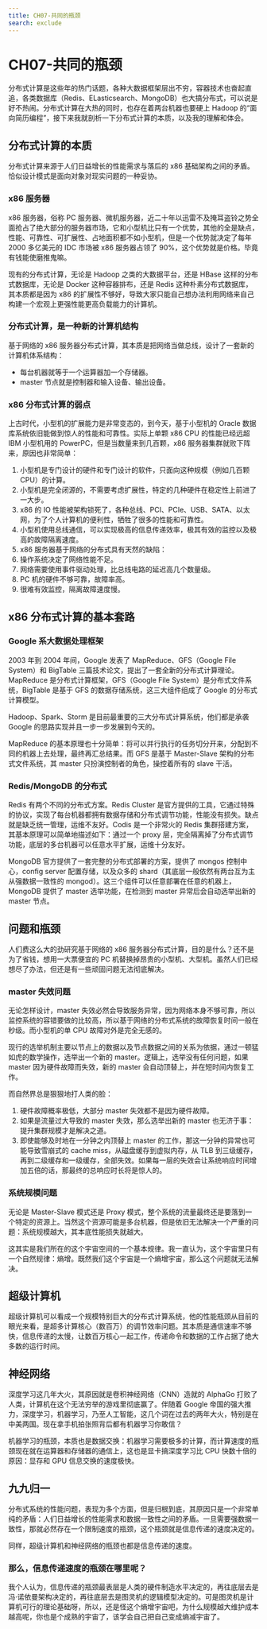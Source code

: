 ```yaml
---
title: CH07-共同的瓶颈
search: exclude
---
```


# CH07-共同的瓶颈

分布式计算是这些年的热门话题，各种大数据框架层出不穷，容器技术也奋起直追，各类数据库（Redis、ELasticsearch、MongoDB）也大搞分布式，可以说是好不热闹。分布式计算在大热的同时，也存在着两台机器也要硬上 Hadoop 的“面向简历编程”，接下来我就剖析一下分布式计算的本质，以及我的理解和体会。

## 分布式计算的本质

分布式计算来源于人们日益增长的性能需求与落后的 x86 基础架构之间的矛盾。恰似设计模式是面向对象对现实问题的一种妥协。

### x86 服务器

x86 服务器，俗称 PC 服务器、微机服务器，近二十年以迅雷不及掩耳盗铃之势全面抢占了绝大部分的服务器市场，它和小型机比只有一个优势，其他的全是缺点，性能、可靠性、可扩展性、占地面积都不如小型机，但是一个优势就决定了每年 2000 多亿美元的 IDC 市场被 x86 服务器占领了 90%，这个优势就是价格。毕竟有钱能使磨推鬼嘛。

现有的分布式计算，无论是 Hadoop 之类的大数据平台，还是 HBase 这样的分布式数据库，无论是 Docker 这种容器排布，还是 Redis 这种朴素分布式数据库，其本质都是因为 x86 的扩展性不够好，导致大家只能自己想办法利用网络来自己构建一个宏观上更强性能更高负载能力的计算机。

### 分布式计算，是一种新的计算机结构

基于网络的 x86 服务器分布式计算，其本质是把网络当做总线，设计了一套新的计算机体系结构：

- 每台机器就等于一个运算器加一个存储器。
- master 节点就是控制器和输入设备、输出设备。

### x86 分布式计算的弱点

上古时代，小型机的扩展能力是非常变态的，到今天，基于小型机的 Oracle 数据库系统依旧能做到惊人的性能和可靠性。实际上单颗 x86 CPU 的性能已经远超 IBM 小型机用的 PowerPC，但是当数量来到几百颗，x86 服务器集群就败下阵来，原因也非常简单：

1. 小型机是专门设计的硬件和专门设计的软件，只面向这种规模（例如几百颗 CPU）的计算。
2. 小型机是完全闭源的，不需要考虑扩展性，特定的几种硬件在稳定性上前进了一大步。
3. x86 的 IO 性能被架构锁死了，各种总线、PCI、PCIe、USB、SATA、以太网，为了个人计算机的便利性，牺牲了很多的性能和可靠性。
4. 小型机使用总线通信，可以实现极高的信息传递效率，极其有效的监控以及极高的故障隔离速度。
5. x86 服务器基于网络的分布式具有天然的缺陷：
  1. 操作系统决定了网络性能不足。
  2. 网络需要使用事件驱动处理，比总线电路的延迟高几个数量级。
  3. PC 机的硬件不够可靠，故障率高。
  4. 很难有效监控，隔离故障速度慢。

## x86 分布式计算的基本套路

### Google 系大数据处理框架

2003 年到 2004 年间，Google 发表了 MapReduce、GFS（Google File System）和 BigTable 三篇技术论文，提出了一套全新的分布式计算理论。MapReduce 是分布式计算框架，GFS（Google File System）是分布式文件系统，BigTable 是基于 GFS 的数据存储系统，这三大组件组成了 Google 的分布式计算模型。

Hadoop、Spark、Storm 是目前最重要的三大分布式计算系统，他们都是承袭 Google 的思路实现并且一步一步发展到今天的。

MapReduce 的基本原理也十分简单：将可以并行执行的任务切分开来，分配到不同的机器上去处理，最终再汇总结果。而 GFS 是基于 Master-Slave 架构的分布式文件系统，其 master 只扮演控制者的角色，操控着所有的 slave 干活。

### Redis/MongoDB 的分布式

Redis 有两个不同的分布式方案。Redis Cluster 是官方提供的工具，它通过特殊的协议，实现了每台机器都拥有数据存储和分布式调节功能，性能没有损失。缺点就是缺乏统一管理，运维不友好。Codis 是一个非常火的 Redis 集群搭建方案，其基本原理可以简单地描述如下：通过一个 proxy 层，完全隔离掉了分布式调节功能，底层的多台机器可以任意水平扩展，运维十分友好。

MongoDB 官方提供了一套完整的分布式部署的方案，提供了 mongos 控制中心，config server 配置存储，以及众多的 shard（其底层一般依然有两台互为主从强数据一致性的 mongod）。这三个组件可以任意部署在任意的机器上，MongoDB 提供了 master 选举功能，在检测到 master 异常后会自动选举出新的 master 节点。

## 问题和瓶颈

人们费这么大的劲研究基于网络的 x86 服务器分布式计算，目的是什么？还不是为了省钱，想用一大票便宜的 PC 机替换掉昂贵的小型机、大型机。虽然人们已经想尽了办法，但还是有一些顽固问题无法彻底解决。

### master 失效问题

无论怎样设计，master 失效必然会导致服务异常，因为网络本身不够可靠，所以监控系统的容错要做的比较高，所以基于网络的分布式系统的故障恢复时间一般在秒级。而小型机的单 CPU 故障对外是完全无感的。

现行的选举机制主要以节点上的数据以及节点数据之间的关系为依据，通过一顿猛如虎的数学操作，选举出一个新的 master。逻辑上，选举没有任何问题，如果 master 因为硬件故障而失效，新的 master 会自动顶替上，并在短时间内恢复工作。

而自然界总是狠狠地打人类的脸：

1. 硬件故障概率极低，大部分 master 失效都不是因为硬件故障。
2. 如果是流量过大导致的 master 失效，那么选举出新的 master 也无济于事：提升集群规模才是解决之道。
3. 即使能够及时地在一分钟之内顶替上 master 的工作，那这一分钟的异常也可能导致雪崩式的 cache miss，从磁盘缓存到虚拟内存，从 TLB 到三级缓存，再到二级缓存和一级缓存，全部失效。如果每一层的失效会让系统响应时间增加五倍的话，那最终的总响应时长将是惊人的。

### 系统规模问题

无论是 Master-Slave 模式还是 Proxy 模式，整个系统的流量最终还是要落到一个特定的资源上。当然这个资源可能是多台机器，但是依旧无法解决一个严重的问题：系统规模越大，其本底性能损失就越大。

这其实是我们所在的这个宇宙空间的一个基本规律。我一直认为，这个宇宙里只有一个自然规律：熵增。既然我们这个宇宙是一个熵增宇宙，那么这个问题就无法解决。

## 超级计算机

超级计算机可以看成一个规模特别巨大的分布式计算系统，他的性能瓶颈从目前的眼光来看，是超多计算核心（数百万）的调节效率问题。其本质是通信速率不够快，信息传递的太慢，让数百万核心一起工作，传递命令和数据的工作占据了绝大多数的运行时间。

## 神经网络

深度学习这几年大火，其原因就是卷积神经网络（CNN）造就的 AlphaGo 打败了人类，计算机在这个无法穷举的游戏里彻底赢了。伴随着 Google 帝国的强大推力，深度学习，机器学习，乃至人工智能，这几个词在过去的两年大火，特别是在中美两国。现在拿手机拍张照背后都有机器学习你敢信？

机器学习的瓶颈，本质也是数据交换：机器学习需要极多的计算，而计算速度的瓶颈现在就在运算器和存储器的通信上，这也是显卡搞深度学习比 CPU 快数十倍的原因：显存和 GPU 信息交换的速度极快。

## 九九归一

分布式系统的性能问题，表现为多个方面，但是归根到底，其原因只是一个非常单纯的矛盾：人们日益增长的性能需求和数据一致性之间的矛盾。一旦需要强数据一致性，那就必然存在一个限制速度的瓶颈，这个瓶颈就是信息传递的速度决定的。

同样，超级计算机和神经网络的瓶颈也都是信息传递的速度。

### 那么，信息传递速度的瓶颈在哪里呢？

我个人认为，信息传递的瓶颈最表层是人类的硬件制造水平决定的，再往底层去是冯·诺依曼架构决定的，再往底层去是图灵机的逻辑模型决定的。可是图灵机是计算机可行的理论基础呀，所以，还是怪这个熵增宇宙吧，为什么规模越大维护成本越高呢，你也是个成熟的宇宙了，该学会自己把自己变成熵减宇宙了。